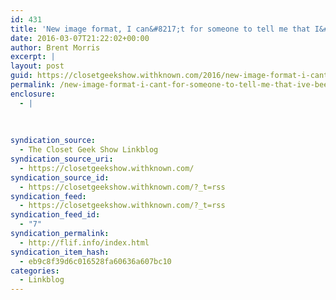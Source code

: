 ```yaml
---
id: 431
title: 'New image format, I can&#8217;t for someone to tell me that I&#8217;ve been pronouncing &#8216;F&#8217; wrong'
date: 2016-03-07T21:22:02+00:00
author: Brent Morris
excerpt: |
layout: post
guid: https://closetgeekshow.withknown.com/2016/new-image-format-i-cant-for-someone-to-tell-me
permalink: /new-image-format-i-cant-for-someone-to-tell-me-that-ive-been-pronouncing-f-wrong/
enclosure:
  - |
    
    
    
syndication_source:
  - The Closet Geek Show Linkblog
syndication_source_uri:
  - https://closetgeekshow.withknown.com/
syndication_source_id:
  - https://closetgeekshow.withknown.com/?_t=rss
syndication_feed:
  - https://closetgeekshow.withknown.com/?_t=rss
syndication_feed_id:
  - "7"
syndication_permalink:
  - http://flif.info/index.html
syndication_item_hash:
  - eb9c8f39d6c016528fa60636a607bc10
categories:
  - Linkblog
---
```

<div class="known-bookmark">
</div>
